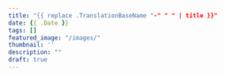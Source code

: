 ```yaml
---
title: "{{ replace .TranslationBaseName "-" " " | title }}"
date: {{ .Date }}
tags: []
featured_image: "/images/"
thumbnail: ''
description: ""
draft: true
---
```


